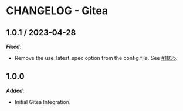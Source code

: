 # CHANGELOG - Gitea

## 1.0.1 / 2023-04-28

***Fixed***: 

* Remove the use_latest_spec option from the config file. See [#1835](https://github.com/DataDog/integrations-extras/pull/1835).

## 1.0.0

***Added***: 

* Initial Gitea Integration.

